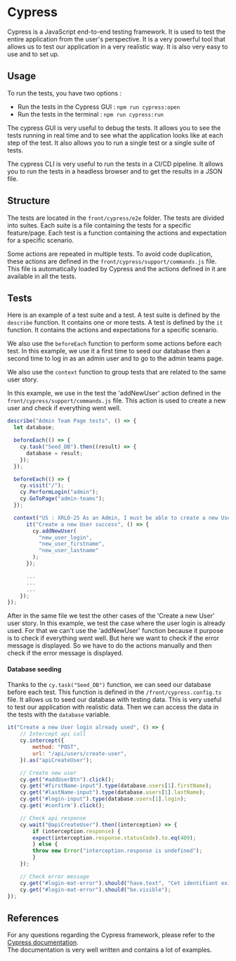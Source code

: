 # Cypress

Cypress is a JavaScript end-to-end testing framework. It is used to test the entire application from the user's perspective. It is a very powerful tool that allows us to test our application in a very realistic way. It is also very easy to use and to set up.

## Usage

To run the tests, you have two options :
- Run the tests in the Cypress GUI : `npm run cypress:open`
- Run the tests in the terminal : `npm run cypress:run`

The cypress GUI is very useful to debug the tests. It allows you to see the tests running in real time and to see what the application looks like at each step of the test. It also allows you to run a single test or a single suite of tests.

The cypress CLI is very useful to run the tests in a CI/CD pipeline. It allows you to run the tests in a headless browser and to get the results in a JSON file.

## Structure

The tests are located in the `front/cypress/e2e` folder. The tests are divided into suites. Each suite is a file containing the tests for a specific feature/page. Each test is a function containing the actions and expectation for a specific scenario.

Some actions are repeated in multiple tests. To avoid code duplication, these actions are defined in the `front/cypress/support/commands.js` file. This file is automatically loaded by Cypress and the actions defined in it are available in all the tests.

## Tests

Here is an example of a test suite and a test.
A test suite is defined by the `describe` function. It contains one or more tests. A test is defined by the `it` function. It contains the actions and expectations for a specific scenario.

We also use the `beforeEach` function to perform some actions before each test. In this example, we use it a first time to seed our database then a second time to log in as an admin user and to go to the admin teams page.

We also use the `context` function to group tests that are related to the same user story.

In this example, we use in the test the 'addNewUser' action defined in the `front/cypress/support/commands.js` file. This action is used to create a new user and check if everything went well.

```js title="admin-team-page.cy.ts"
describe("Admin Team Page tests", () => {
  let database;

  beforeEach(() => {
    cy.task("Seed_DB").then((result) => {
      database = result;
    });
  });

  beforeEach(() => {
    cy.visit("/");
    cy.PerformLogin("admin");
    cy.GoToPage("admin-teams");
  });

  context("US : XRLO-25 As an Admin, I must be able to create a new User", () => {
      it("Create a new User success", () => {
        cy.addNewUser(
          "new_user_login",
          "new_user_firstname",
          "new_user_lastname"
        );
      });

      ...
      ...
      ...
    });
});

```

After in the same file we test the other cases of the 'Create a new User' user story. In this example, we test the case where the user login is already used. For that we can't use the 'addNewUser' function because it purpose is to check if everything went well. But here we want to check if the error message is displayed. So we have to do the actions manually and then check if the error message is displayed.

#### Database seeding

Thanks to the `cy.task("Seed_DB")` function, we can seed our database before each test. This function is defined in the `/front/cypress.config.ts` file. It allows us to seed our database with testing data. This is very useful to test our application with realistic data.
Then we can access the data in the tests with the `database` variable.

```js title="admin-team-page.cy.ts"
it("Create a new User login already used", () => {
    // Intercept api call
    cy.intercept({
        method: "POST",
        url: "/api/users/create-user",
    }).as("apiCreateUser");

    // Create new user
    cy.get("#addUserBtn").click();
    cy.get("#firstName-input").type(database.users[1].firstName);
    cy.get("#lastName-input").type(database.users[1].lastName);
    cy.get("#login-input").type(database.users[1].login);
    cy.get('#confirm').click();

    // Check api response
    cy.wait("@apiCreateUser").then((interception) => {
        if (interception.response) {
        expect(interception.response.statusCode).to.eq(409);
        } else {
        throw new Error("interception.response is undefined");
        }
    });

    // Check error message
    cy.get("#login-mat-error").should("have.text", "Cet identifiant existe déjà");
    cy.get("#login-mat-error").should("be.visible");
});

```

## References

For any questions regarding the Cypress framework, please refer to the [Cypress documentation](https://docs.cypress.io/guides/overview/why-cypress.html).</br>
The documentation is very well written and contains a lot of examples.